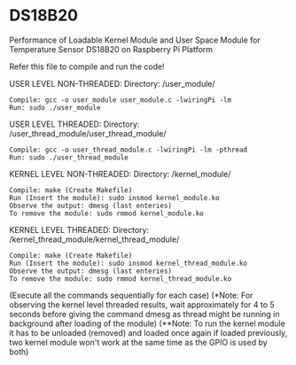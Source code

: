 # DS18B20
Performance of Loadable Kernel Module and User Space Module for Temperature Sensor DS18B20 on Raspberry Pi Platform

Refer this file to compile and run the code!

USER LEVEL NON-THREADED: Directory: /user_module/

    Compile: gcc -o user_module user_module.c -lwiringPi -lm
    Run: sudo ./user_module

USER LEVEL THREADED: Directory: /user_thread_module/user_thread_module/

    Compile: gcc -o user_thread_module.c -lwiringPi -lm -pthread
    Run: sudo ./user_thread_module

KERNEL LEVEL NON-THREADED: Directory: /kernel_module/

    Compile: make (Create Makefile)
    Run (Insert the module): sudo insmod kernel_module.ko
    Observe the output: dmesg (last enteries)
    To remove the module: sudo rmmod kernel_module.ko

KERNEL LEVEL THREADED: Directory: /kernel_thread_module/kernel_thread_module/

    Compile: make (Create Makefile)
    Run (Insert the module): sudo insmod kernel_thread_module.ko
    Observe the output: dmesg (last enteries)
    To remove the module: sudo rmmod kernel_thread_module.ko

(Execute all the commands sequentially for each case) (*Note: For observing the kernel level threaded results, wait approximately for 4 to 5 seconds before giving the command dmesg as thread might be running in background after loading of the module) (**Note: To run the kernel module it has to be unloaded (removed) and loaded once again if loaded previously, two kernel module won't work at the same time as the GPIO is used by both)
